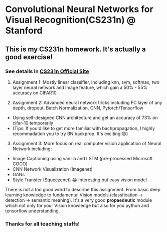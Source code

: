 # Convolutional Neural Networks for Visual Recognition(CS231n) @ Stanford
## This is my CS231n homework. It's actually a good exercise!
### See details in [CS231n Official Site](http://cs231n.stanford.edu/syllabus.html)
1. Assignment 1: Mostly linear classifier, including knn, svm, softmax, two layer neural network and image feature, which gain a 50% - 55% accuracy on CIFAR10

2. Assignment 2: Advanced neural network tricks including FC layer of any depth, dropout, Batch Normalization, CNN, Pytorch/Tensorflow
- Using self-designed CNN architecture and get an accuracy of 73% on cifar-10 temporarily
- (Tips: If you'd like to get more familiar with bachpropagation, I highly recommadation you to try BN backprop. It's exciting!:smile:) 

3. Assignment 3: More focus on real computer vision application of Neural Network including:
- Image Captioning using vanilla and LSTM (pre-processed Microsoft COCO)
- CNN Network Visualization (Imagenet)
- GANs
- Style Transfer (Squeezenet) :joy: Interesting but easy vision model 

There is not a too good word to describe this assignment. From basic deep learning knowledge to fundamental Vision models (classfication -> detection -> semantic meaning). It's a very good **propaedeutic** module which not only for your Vision knowledge but also for you python and tensorflow understanding.

### Thanks for all teaching staffs!
